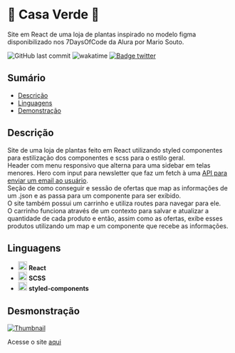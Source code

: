 # 🌿 Casa Verde 🌿

Site em React de uma loja de plantas inspirado no modelo figma disponibilizado nos 7DaysOfCode da Alura por Mario Souto.

![GitHub last commit](https://img.shields.io/github/last-commit/aaneleh/casa-verde)
![wakatime](https://wakatime.com/badge/user/63a62ebf-02b8-40ab-b01b-99f672dace05/project/ab01dd98-b269-431b-a88b-ac26e7683b16.svg)
[![Badge twitter](https://img.shields.io/twitter/follow/helena_kurzzz)](https://twitter.com/helena_kurzzz)


## Sumário

* [Descrição](#descrição)
* [Linguagens](#linguagens)
* [Demonstração](#desmonstração)


## Descrição

Site de uma loja de plantas feito em React utilizando styled componentes para estilização dos componentes e scss para o estilo geral.   
Header com menu responsivo que alterna para uma sidebar em telas menores. Hero com input para newsletter que faz um fetch à uma [API para enviar um email ao usuário](https://github.com/aaneleh/enviador).  
Seção de como conseguir e sessão de ofertas que map as informações de um .json e as passa para um componente para ser exibido.  
O site também possui um carrinho e utiliza routes para navegar para ele.  
O carrinho funciona através de um contexto para salvar e atualizar a quantidade de cada produto e então, assim como as ofertas, exibe esses produtos utilizando um map e um componente que recebe as informações.  


## Linguagens

- <img width="20px" src="https://cdn.jsdelivr.net/gh/devicons/devicon/icons/react/react-original.svg" /> **React**
- <img width="20px" src="https://cdn.jsdelivr.net/gh/devicons/devicon/icons/sass/sass-original.svg" /> **SCSS**
- <img width="20px" src="https://avatars.githubusercontent.com/u/20658825?s=200&v=4" /> **styled-components**


## Desmonstração

[![Thumbnail](https://img.youtube.com/vi/w_lJSfirqUo/0.jpg)](https://youtu.be/w_lJSfirqUo)


Acesse o site [aqui](https://casa-verde-wine.vercel.app/)